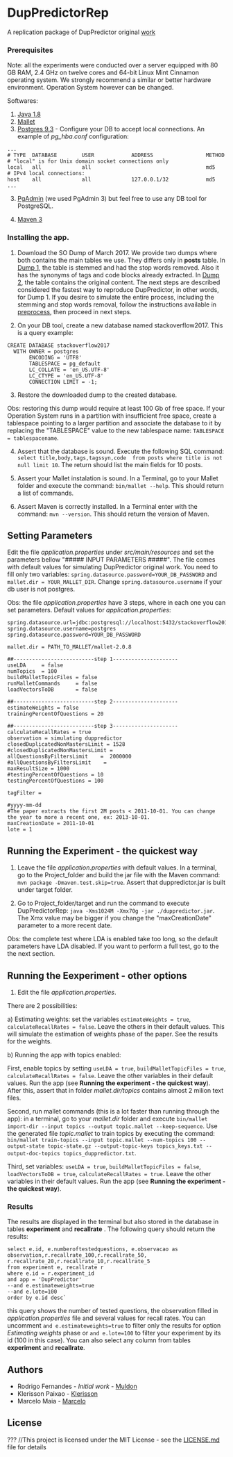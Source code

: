 # DupPredictorRep
A replication package of DupPredictor original [work] 

### Prerequisites

Note: all the experiments were conducted over a server equipped with 80 GB RAM, 2.4 GHz on twelve cores and 64-bit Linux Mint Cinnamon operating system. We strongly recommend a similar or better hardware environment. Operation System however can be changed. 

Softwares:
1. [Java 1.8] 
2. [Mallet]
3. [Postgres 9.3] - Configure your DB to accept local connections. An example of *pg_hba.conf* configuration:

```
...
# TYPE  DATABASE        USER            ADDRESS                 METHOD
# "local" is for Unix domain socket connections only
local   all             all                                     md5
# IPv4 local connections:
host    all             all             127.0.0.1/32            md5
...
```
3. [PgAdmin] (we used PgAdmin 3) but feel free to use any DB tool for PostgreSQL. 

5. [Maven 3](https://maven.apache.org/)

### Installing the app.
1. Download the SO Dump of March 2017. We provide two dumps where both contains the main tables we use. They differs only in **posts** table. In [Dump 1](http://lascam.facom.ufu.br/companion/duplicatequestion/backup_so_2017_raw_basic_tables_ok.backup), the table is stemmed and had the stop words removed. Also it has the synonyms of tags and code blocks already extracted. In [Dump 2](...), the table contains the original content. The next steps are described considered the fastest way to reproduce DupPredictor, in other words, for Dump 1. If you desire to simulate the entire process, including the stemming and stop words removal, follow the instructions available in [preprocess], then proceed in next steps.

2. On your DB tool, create a new database named stackoverflow2017. This is a query example:
```
CREATE DATABASE stackoverflow2017
  WITH OWNER = postgres
       ENCODING = 'UTF8'
       TABLESPACE = pg_default
       LC_COLLATE = 'en_US.UTF-8'
       LC_CTYPE = 'en_US.UTF-8'
       CONNECTION LIMIT = -1;
```
3. Restore the downloaded dump to the created database. 

Obs: restoring this dump would require at least 100 Gb of free space. If your Operation System runs in a partition with insufficient free space, create a tablespace pointing to a larger partition and associate the database to it by replacing the "TABLESPACE" value to the new tablespace name: `TABLESPACE = tablespacename`. 

4. Assert that the database is sound. Execute the following SQL command: `select title,body,tags,tagssyn,code  from posts where title is not null limit 10`. The return should list the main fields for 10 posts. 

5. Assert your Mallet instalation is sound. In a Terminal, go to your Mallet folder and execute the command: `bin/mallet --help`. This should return a list of commands. 

6. Assert Maven is correctly installed. In a Terminal enter with the command: `mvn --version`. This should return the version of Maven. 


## Setting Parameters

Edit the file *application.properties* under *src/main/resources* and set the parameters bellow "##### INPUT PARAMETERS #####". The file comes with default values for simulating DupPredictor original work. You need to fill only two variables: `spring.datasource.password=YOUR_DB_PASSWORD` and `mallet.dir = YOUR_MALLET_DIR`. Change `spring.datasource.username` if your db user is not postgres. 

Obs: the file *application.properties* have 3 steps, where in each one you can set parameters. Default values for *application.properties*:

```
spring.datasource.url=jdbc:postgresql://localhost:5432/stackoverflow2017
spring.datasource.username=postgres
spring.datasource.password=YOUR_DB_PASSWORD

mallet.dir = PATH_TO_MALLET/mallet-2.0.8

##--------------------------step 1---------------------
useLDA 	   = false
numTopics  = 100
buildMalletTopicFiles = false
runMalletCommands     = false
loadVectorsToDB       = false

##--------------------------step 2---------------------
estimateWeights = false
trainingPercentOfQuestions = 20

##--------------------------step 3---------------------
calculateRecallRates = true
observation = simulating duppredictor
closedDuplicatedNonMastersLimit = 1528
#closedDuplicatedNonMastersLimit = 
allQuestionsByFiltersLimit    =  2000000
#allQuestionsByFiltersLimit    =  
maxResultSize = 1000
#testingPercentOfQuestions = 10
testingPercentOfQuestions = 100

tagFilter = 

#yyyy-mm-dd
#The paper extracts the first 2M posts < 2011-10-01. You can change the year to more a recent one, ex: 2013-10-01. 
maxCreationDate = 2011-10-01
lote = 1
```

## Running the Experiment - the quickest way

1. Leave the file *application.properties* with default values. In a terminal, go to the Project_folder and build the jar file with the Maven command: `mvn package -Dmaven.test.skip=true`. Assert that duppredictor.jar is built under target folder. 

2. Go to Project_folder/target and run the command to execute DupPredictorRep: `java -Xms1024M -Xmx70g -jar ./duppredictor.jar`. The Xmx value may be bigger if you change the "maxCreationDate" parameter to a more recent date. 

Obs: the complete test where LDA is enabled take too long, so the default parameters have LDA disabled. If you want to perform a full test, go to the the next section. 


## Running the Eexperiment - other options 

1. Edit the file *application.properties*. 

There are 2 possibilities: 

a) Estimating weights: set the variables `estimateWeights = true`, `calculateRecallRates = false`. Leave the others in their default values. This will simulate the estimation of weights phase of the paper. See the results for the weights. 

b) Running the app with topics enabled: 

First, enable topics by setting `useLDA = true`, `buildMalletTopicFiles = true`, `calculateRecallRates = false`. Leave the other variables in their default values. Run the app (see **Running the experiment - the quickest way**). After this, assert that in folder *mallet.dir/topics* contains almost 2 milion text files.

Second, run mallet commands (this is a lot faster than running through the app): in a terminal, go to your *mallet.dir* folder and execute `bin/mallet import-dir --input topics --output topic.mallet --keep-sequence`. Use the generated file *topic.mallet* to train topics by executing the command: `bin/mallet train-topics --input topic.mallet --num-topics 100 --output-state topic-state.gz --output-topic-keys topics_keys.txt --output-doc-topics topics_duppredictor.txt`. 

Third, set variables: `useLDA = true`, `buildMalletTopicFiles = false`, `loadVectorsToDB = true`, `calculateRecallRates = true`. Leave the other variables in their default values. Run the app (see **Running the experiment - the quickest way**). 

### Results

The results are displayed in the terminal but also stored in the database in tables **experiment** and **recallrate** . The following query should return the results:  
```
select e.id, e.numberoftestedquestions, e.observacao as observation,r.recallrate_100,r.recallrate_50, r.recallrate_20,r.recallrate_10,r.recallrate_5
from experiment e, recallrate r
where e.id = r.experiment_id
and app = 'DupPredictor'
--and e.estimateweights=true
--and e.lote=100
order by e.id desc`
```
this query shows the number of tested questions, the observation filled in *application.properties* file and several values for recall rates. You can uncomment `and e.estimateweights=true` to filter only the results for option *Estimating weights* phase or `and e.lote=100` to filter your experiment by its id (100 in this case). You can also select any column from tables **experiment** and **recallrate**. 

## Authors

* Rodrigo Fernandes  - *Initial work* - [Muldon](https://github.com/muldon)
* Klerisson Paixao - [Klerisson](http://klerisson.github.io/)
* Marcelo Maia - [Marcelo](http://buscatextual.cnpq.br/buscatextual/visualizacv.do?id=K4791753E8)


## License
???
//This project is licensed under the MIT License - see the [LICENSE.md](LICENSE.md) file for details



[work]: https://soarsmu.github.io/papers/jcst-duplicateqns.pdf
[Java 1.8]: http://www.oracle.com/technetwork/java/javase/downloads/jre8-downloads-2133155.html
[Mallet]: http://mallet.cs.umass.edu/
[Postgres 9.3]: https://www.postgresql.org/download/
[PgAdmin]: https://www.pgadmin.org/download/
[Dump of March 2017]: http://lapes.ufu.br/so/
[preprocess]: https://github.com/muldon/preprocessor
